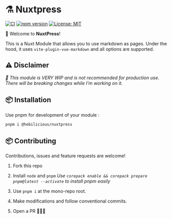 # ⚗️ Nuxtpress

[![CI](https://github.com/Hebilicious/authjs-nuxt/actions/workflows/ci.yaml/badge.svg)](https://github.com/Hebilicious/authjs-nuxt/actions/workflows/ci.yaml)
[![npm version](https://badge.fury.io/js/@hebilicious%2Fauthjs-nuxt.svg)](https://badge.fury.io/js/@hebilicious%2Fauthjs-nuxt)
[![License: MIT](https://img.shields.io/badge/License-MIT-yellow.svg)](https://opensource.org/licenses/MIT)

🚀 Welcome to __NuxtPress__!  

This is a Nuxt Module that allows you to use markdown as pages.
Under the hood, it uses `vite-plugin-vue-markdown` and all options are supported.

## ⚠️ Disclaimer

_🧪 This module is VERY WIP and is not recommended for production use. There will be breaking changes while I'm working on it._


## 📦 Installation

Use pnpm for development of your module :

```bash
pnpm i @hebilicious/nuxtpress
```

## 📦 Contributing

Contributions, issues and feature requests are welcome!

1. Fork this repo

2. Install `node` and `pnpm` _Use `corepack enable && corepack prepare pnpm@latest --activate` to install pnpm easily_

3. Use `pnpm i` at the mono-repo root.

4. Make modifications and follow conventional commits.

5. Open a PR 🚀🚀🚀
